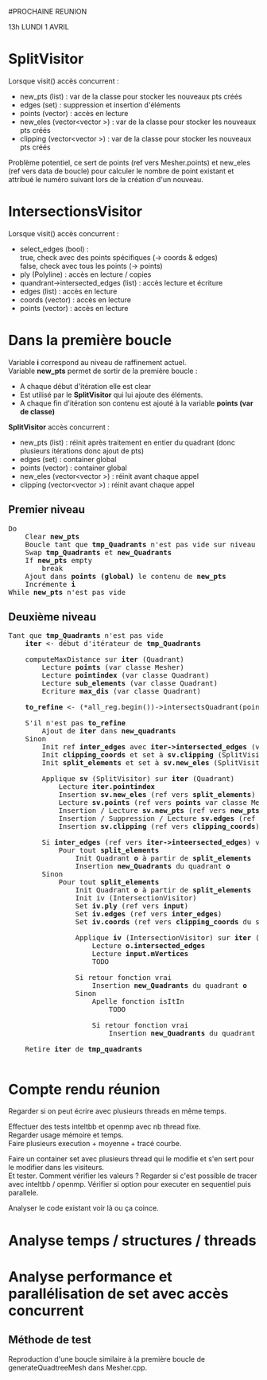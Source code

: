 #PROCHAINE REUNION

13h LUNDI 1 AVRIL

# SplitVisitor
Lorsque visit() accès concurrent :

* new_pts (list<Point3D>) : var de la classe pour stocker les nouveaux pts créés 
* edges (set<QuadEdge>) : suppression et insertion d'éléments 
* points (vector<MeshPoint>) : accès en lecture 
* new_eles (vector<vector<unsigned int> >) : var de la classe pour stocker les nouveaux pts créés
* clipping (vector<vector<Point3D> >) : var de la classe pour stocker les nouveaux pts créés

Problème potentiel, ce sert de points (ref vers Mesher.points) et new_eles (ref vers data de boucle) pour calculer le nombre de point existant et attribué le numéro suivant lors de la création d'un nouveau.

# IntersectionsVisitor
Lorsque visit() accès concurrent :

* select_edges (bool) :  
true, check avec des points spécifiques (-> coords & edges)  
false, check avec tous les points (-> points)
* ply (Polyline) : accès en lecture / copies
* quandrant->intersected_edges (list<unsigned int>) : accès lecture et écriture
* edges (list<unsigned int>) : accès en lecture
* coords (vector<Point3D>) : accès en lecture
* points (vector<MeshPoint>) : accès en lecture

# Dans la première boucle

Variable **i** correspond au niveau de raffinement actuel.  
Variable **new_pts** permet de sortir de la première boucle :
- A chaque début d'itération elle est clear
- Est utilisé par le **SplitVisitor** qui lui ajoute des éléments.
- A chaque fin d'itération son contenu est ajouté à la variable **points (var de classe)**

**SplitVisitor** accès concurrent : 
* new_pts (list<Point3D>) : réinit après traitement en entier du quadrant (donc plusieurs itérations donc ajout de pts)
* edges (set<QuadEdge>) : container global
* points (vector<MeshPoint>) : container global
* new_eles (vector<vector<unsigned int> >) : réinit avant chaque appel
* clipping (vector<vector<Point3D> >) : réinit avant chaque appel

## Premier niveau

<pre>
Do  
    Clear <b>new_pts</b>  
    Boucle tant que <b>tmp_Quadrants</b> n'est pas vide sur niveau 2  
    Swap <b>tmp_Quadrants</b> et <b>new_Quadrants</b>
    If <b>new_pts</b> empty
        break
    Ajout dans <b>points (global)</b> le contenu de <b>new_pts</b>
    Incrémente <b>i</b>
While <b>new_pts</b> n'est pas vide 
</pre>

## Deuxième niveau

<pre>
Tant que <b>tmp_Quadrants</b> n'est pas vide
    <b>iter</b> <- début d'itérateur de <b>tmp_Quadrants</b>
    
    computeMaxDistance sur <b>iter</b> (Quadrant)
        Lecture <b>points</b> (var classe Mesher)
        Lecture <b>pointindex</b> (var classe Quadrant)
        Lecture <b>sub_elements</b> (var classe Quadrant)
        Ecriture <b>max_dis</b> (var classe Quadrant)
        
    <b>to_refine</b> <- (*all_reg.begin())->intersectsQuadrant(points, *iter) // a regarder
    
    S'il n'est pas <b>to_refine</b>
        Ajout de <b>iter</b> dans <b>new_quadrants</b>
    Sinon
        Init ref <b>inter_edges</b> avec <b>iter->intersected_edges</b> (var classe Quadrant)
        Init <b>clipping_coords</b> et set à <b>sv.clipping</b> (SplitVisitor)
        Init <b>split_elements</b> et set à <b>sv.new_eles</b> (SplitVisitor)
        
        Applique <b>sv</b> (SplitVisitor) sur <b>iter</b> (Quadrant)
            Lecture <b>iter.pointindex</b>
            Insertion <b>sv.new_eles</b> (ref vers <b>split_elements</b>)
            Lecture <b>sv.points</b> (ref vers <b>points</b> var classe Mesher)          
            Insertion / Lecture <b>sv.new_pts</b> (ref vers <b>new_pts</b>) 
            Insertion / Suppression / Lecture <b>sv.edges</b> (ref vers <b>QuadEdges</b> var classe Mesher)         
            Insertion <b>sv.clipping</b> (ref vers <b>clipping_coords</b>)
        
        Si <b>inter_edges</b> (ref vers <b>iter->inteersected_edges</b>) vide
            Pour tout <b>split_elements</b>
                Init Quadrant <b>o</b> à partir de <b>split_elements</b>
                Insertion <b>new_Quadrants</b> du quadrant <b>o</b> 
        Sinon
            Pour tout <b>split_elements</b>
                Init Quadrant <b>o</b> à partir de <b>split_elements</b>
                Init iv (IntersectionVisitor)
                Set <b>iv.ply</b> (ref vers <b>input</b>)
                Set <b>iv.edges</b> (ref vers <b>inter_edges</b>)
                Set <b>iv.coords</b> (ref vers <b>clipping_coords</b> du split element)
                
                Applique <b>iv</b> (IntersectionVisitor) sur <b>iter</b> (Quadrant)
                    Lecture <b>o.intersected_edges</b>
                    Lecture <b>input.mVertices</b>
                    TODO
                    
                Si retour fonction vrai
                    Insertion <b>new_Quadrants</b> du quadrant <b>o</b>  
                Sinon
                    Apelle fonction isItIn
                        TODO
                                            
                    Si retour fonction vrai
                        Insertion <b>new_Quadrants</b> du quadrant <b>o</b>  
                
    Retire <b>iter</b> de <b>tmp_quadrants</b>  
    
</pre>



# Compte rendu réunion

Regarder si on peut écrire avec plusieurs threads en même temps.
  
Effectuer des tests inteltbb et openmp avec nb thread fixe.  
Regarder usage mémoire et temps.  
Faire plusieurs execution + moyenne + tracé courbe.


Faire un container set avec plusieurs thread qui le modifie et s'en sert pour le modifier dans les visiteurs.  
Et tester. Comment vérifier les valeurs ? 
Regarder si c'est possible de tracer avec inteltbb / openmp.
Vérifier si option pour executer en sequentiel puis parallele.




Analyser le code existant voir là ou ça coince.  


# Analyse temps / structures / threads

# Analyse performance et parallélisation de set avec accès concurrent

## Méthode de test

Reproduction d'une boucle similaire à la première boucle de generateQuadtreeMesh dans Mesher.cpp.  
